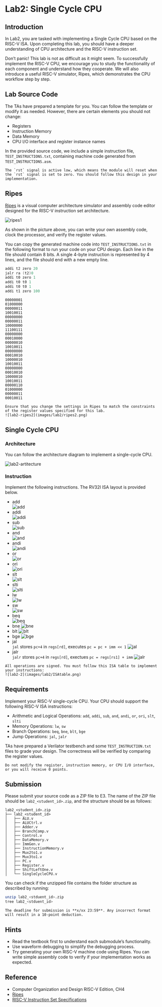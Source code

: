 # Lab2: Single Cycle CPU

## Introduction

In Lab2, you are tasked with implementing a Single Cycle CPU based on the RISC-V ISA. Upon completing this lab, you should have a deeper understanding of CPU architecture and the RISC-V instruction set.

Don’t panic! This lab is not as difficult as it might seem. To successfully implement the RISC-V CPU, we encourage you to study the functionality of each component and understand how they cooperate. We will also introduce a useful RISC-V simulator, Ripes, which demonstrates the CPU workflow step by step.

## Lab Source Code

The TAs have prepared a template for you. You can follow the template or modify it as needed. However, there are certain elements you should not change:

- Registers
- Instruction Memory
- Data Memory
- CPU I/O interface and register instance names

In the provided source code, we include a simple instruction file, `TEST_INSTRUCTIONS.txt`, containing machine code generated from `TEST_INSTRUCTIONS.asm`.

```{important}
The `rst` signal is active low, which means the module will reset when the `rst` signal is set to zero. You should follow this design in your implementation.
```

## Ripes

[Ripes](https://ripes.me/) is a visual computer architecture simulator and assembly code editor designed for the RISC-V instruction set architecture.

![ripes1](images/lab2/ripes1.png)

As shown in the picture above, you can write your own assembly code, clock the processor, and verify the register values.

You can copy the generated machine code into `TEST_INSTRUCTIONS.txt` in the following format to run your code on your CPU design. Each line in the file should contain 8 bits. A single 4-byte instruction is represented by 4 lines, and the file should end with a new empty line.

```asm
addi t2 zero 20
jalr ra (t2)0
addi t0 zero 1
addi t0 t0 1
addi t0 t0 1
addi t1 zero 100
```

```
00000001
01000000
00000011
10010011
00000000
00000011
10000000
11100111
00000000
00010000
00000010
10010011
00000000
00010010
10000010
10010011
00000000
00010010
10000010
10010011
00000110
01000000
00000011
00010011
```

```{important}
Ensure that you change the settings in Ripes to match the constraints of the register values specified for this lab.
![lab2-ripes2](images/lab2/ripes2.png)
```

## Single Cycle CPU

### Architecture

You can follow the architecture diagram to implement a single-cycle CPU.

![lab2-artitecture](images/lab2/artitecture.jpg)

### Instruction

Implement the following instructions. The RV32I ISA layout is provided below.

- add  
  ![add](images/lab2/add.png)
- addi  
  ![addi](images/lab2/addi.png)
- sub  
  ![sub](images/lab2/sub.png)
- and  
  ![and](images/lab2/and.png)
- andi  
  ![andi](images/lab2/andi.png)
- or  
  ![or](images/lab2/or.png)
- ori  
  ![ori](images/lab2/ori.png)
- slt  
  ![slt](images/lab2/slt.png)
- slti  
  ![slti](images/lab2/slti.png)
- lw  
  ![lw](images/lab2/lw.png)
- sw  
  ![sw](images/lab2/sw.png)
- beq  
  ![beq](images/lab2/beq.png)
- bne
  ![bne](images/lab2/bne.png)
- blt
  ![blt](images/lab2/blt.png)
- bge
  ![bge](images/lab2/bge.png)
- jal  
   `jal` stores `pc+4` in `regs[rd]`, executes `pc = pc + imm << 1`
  ![jal](images/lab2/jal.png)
- jalr  
  `jalr` stores `pc+4` in `regs[rd]`, exectues `pc = regs[rs1] + imm`
  ![jalr](images/lab2/jalr.png)

```{important}
All operations are signed. You must follow this ISA table to implement your instructions:
![lab2-2](images/lab2/ISAtable.png)
```

## Requirements

Implement your RISC-V single-cycle CPU. Your CPU should support the following RISC-V ISA instructions:

- Arithmetic and Logical Operations: `add`, `addi`, `sub`, `and`, `andi`, `or`, `ori`, `slt`, `slti`
- Memory Operations: `lw`, `sw`
- Branch Operations: `beq`, `bne`, `blt`, `bge`
- Jump Operations: `jal`, `jalr`

TAs have prepared a Verilator testbench and some `TEST_INSTRUCTION.txt` files to grade your design. The correctness will be verified by comparing the register values.

```{warning}
Do not modify the register, instruction memory, or CPU I/O interface, or you will receive 0 points.
```

## Submission

Please submit your source code as a ZIP file to E3. The name of the ZIP file should be `lab2_<student_id>.zip`, and the structure should be as follows:

```
lab2_<student_id>.zip
├── lab2_<student_id>
│   ├── ALU.v
│   ├── ALUCtrl.v
│   ├── Adder.v
│   ├── BranchComp.v
│   ├── Control.v
│   ├── DataMemory.v
│   ├── ImmGen.v
│   ├── InstructionMemory.v
│   ├── Mux2to1.v
│   ├── Mux3to1.v
│   ├── PC.v
│   ├── Register.v
│   ├── ShiftLeftOne.v
│   └── SingleCycleCPU.v
```

You can check if the unzipped file contains the folder structure as described by running:

```bash
unzip lab2_<stduent_id>.zip
tree lab2_<stduent_id>
```

```{warning}
The deadline for submission is **x/xx 23:59**. Any incorrect format will result in a 10-point deduction.
```

## Hints

- Read the textbook first to understand each submodule’s functionality.
- Use waveform debugging to simplify the debugging process.
- Try generating your own RISC-V machine code using Ripes. You can write simple assembly code to verify if your implementation works as expected.

## Reference

- Computer Organization and Design RISC-V Edition, CH4
- [Ripes](https://github.com/mortbopet/Ripes)
- [RISC-V Instruction Set Specifications](https://msyksphinz-self.github.io/riscv-isadoc/html/rvi.html)
